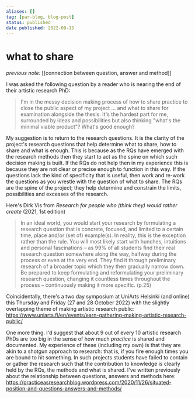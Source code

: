 ```yaml
---
aliases: []
tag: [par-blog, blog-post]
status: published
date published: 2022-09-15
---
```


# what to share

_previous note:_  [[connection between question, answer and method]]

I was asked the following question by a reader who is nearing the end of their artistic research PhD:

> I'm in the messy decision making process of how to share practice to close the public aspect of my project ... and what to share for examination alongside the thesis. It's the hardest part for me, surrounded by ideas and possibilities but also thinking "what's the minimal viable product"? What's good enough?

My suggestion is to return to the research questions. It is the clarity of the project's research questions that help determine what to share, how to share and what is enough. This is because as the RQs have emerged with the research methods then they start to act as the spine on which such decision making is built. If the RQs do not help then in my experience this is because they are not clear or precise enough to function in this way. If the questions lack the kind of specificity that is useful, then work and re-work the questions as you wrestle with the question of what to share. The RQs are the spine of the project; they help determine and constrain the limits, possibilities and excesses of the research.

Here's Dirk Vis from _Research for people who (think they) would rather create_ (2021, 1st edition)

> In an ideal world, you would start your research by formulating a research question that is concrete, focused, and limited to a certain time, place and/or (set of) example(s). In reality, this is the exception rather than the rule. You will most likely start with hunches, intuitions and personal fascinations – as 99% of all students find their real research question somewhere along the way, halfway during the process or even at the very end. They find it through preliminary research of a broader topic which they then gradually narrow down. Be prepared to keep formulating and reformulating your preliminary research question, changing it countless times throughout the process – continuously making it more specific. (p.25)

Coincidentally, there's a two day symposium at UniArts Helsinki (and online) this Thursday and Friday (27 and 28 October 2022) with the slightly overlapping theme of making artistic research public: https://www.uniarts.fi/en/events/earn-gathering-making-artistic-research-public/

One more thing. I'd suggest that about 9 out of every 10 artistic research PhDs are too big in the sense of how much *practice* is shared and documented. My experience of these (including my own) is that they are akin to a shotgun approach to research: that is, if you fire enough times you are bound to hit something. In such projects students have failed to contain or gather the research such that the contribution to knowledge is clearly held by the RQs, the methods and what is shared. I've written previously about the relationship between questions, answers and methods here: 
https://practiceasresearchblog.wordpress.com/2020/11/26/situated-position-and-questions-answers-and-methods/